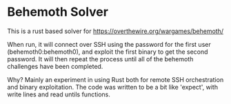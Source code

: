 # Behemoth Solver

This is a rust based solver for https://overthewire.org/wargames/behemoth/

When run, it will connect over SSH using the password for the first user (behemoth0:behemoth0), and exploit the first binary to get the second password. It will then repeat the process until all of the behemoth challenges have been completed.

Why? Mainly an experiment in using Rust both for remote SSH orchestration and binary exploitation. The code was written to be a bit like 'expect', with write lines and read untils functions.